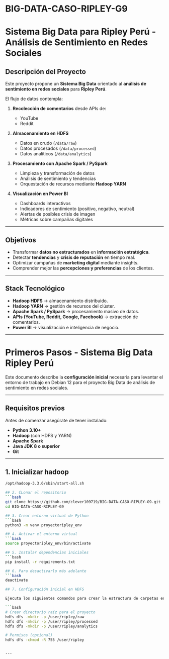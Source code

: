 # BIG-DATA-CASO-RIPLEY-G9

# Sistema Big Data para Ripley Perú - Análisis de Sentimiento en Redes Sociales

##  Descripción del Proyecto
Este proyecto propone un **Sistema Big Data** orientado al **análisis de sentimiento en redes sociales** para **Ripley Perú**.  

El flujo de datos contempla:

1. **Recolección de comentarios** desde APIs de:
   - YouTube  
   - Reddit     

2. **Almacenamiento en HDFS**  
   - Datos en crudo (`/data/raw`)  
   - Datos procesados (`/data/processed`)  
   - Datos analíticos (`/data/analytics`)  

3. **Procesamiento con Apache Spark / PySpark**  
   - Limpieza y transformación de datos  
   - Análisis de sentimiento y tendencias  
   - Orquestación de recursos mediante **Hadoop YARN**  

4. **Visualización en Power BI**  
   - Dashboards interactivos  
   - Indicadores de sentimiento (positivo, negativo, neutral)  
   - Alertas de posibles crisis de imagen  
   - Métricas sobre campañas digitales  

---

## Objetivos
- Transformar **datos no estructurados** en **información estratégica**.  
- Detectar **tendencias** y **crisis de reputación** en tiempo real.  
- Optimizar campañas de **marketing digital** mediante insights.  
- Comprender mejor las **percepciones y preferencias** de los clientes.  

---

## Stack Tecnológico
- **Hadoop HDFS** → almacenamiento distribuido.  
- **Hadoop YARN** → gestión de recursos del clúster.  
- **Apache Spark / PySpark** → procesamiento masivo de datos.  
- **APIs (YouTube, Reddit, Google, Facebook)** → extracción de comentarios.  
- **Power BI** → visualización e inteligencia de negocio.  

---

# Primeros Pasos - Sistema Big Data Ripley Perú

Este documento describe la **configuración inicial** necesaria para levantar el entorno de trabajo en Debian 12 para el proyecto Big Data de análisis de sentimiento en redes sociales.

---

## Requisitos previos
Antes de comenzar asegúrate de tener instalado:
- **Python 3.10+**
- **Hadoop** (con HDFS y YARN)
- **Apache Spark**
- **Java JDK 8 o superior**
- **Git**

---

## 1. Inicializar hadoop

```bash
/opt/hadoop-3.3.6/sbin/start-all.sh

## 2. CLonar el repositorio
```bash
git clone https://github.com/clever109719/BIG-DATA-CASO-RIPLEY-G9.git
cd BIG-DATA-CASO-RIPLEY-G9

## 3. Crear entorno virtual de Python
```bash
python3 -m venv proyectoripley_env

## 4. Activar el entorno virtual
```bash
source proyectoripley_env/bin/activate

## 5. Instalar dependencias iniciales
```bash
pip install -r requirements.txt

## 6. Para desactivarlo más adelante
```bash
deactivate

## 7. Configuración inicial en HDFS

Ejecuta los siguientes comandos para crear la estructura de carpetas en HDFS que usará el proyecto:

```bash
# Crear directorio raíz para el proyecto
hdfs dfs -mkdir -p /user/ripley/raw
hdfs dfs -mkdir -p /user/ripley/processed
hdfs dfs -mkdir -p /user/ripley/analytics

# Permisos (opcional)
hdfs dfs -chmod -R 755 /user/ripley


---